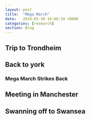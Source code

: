 ```yaml
---
layout: post
title:  "Mega March"
date:   2019-03-30 16:06:19 +0000
categories: [research]
section: Blog
---
```


## Trip to Trondheim

## Back to york

### Mega March Strikes Back

## Meeting in Manchester

## Swanning off to Swansea
